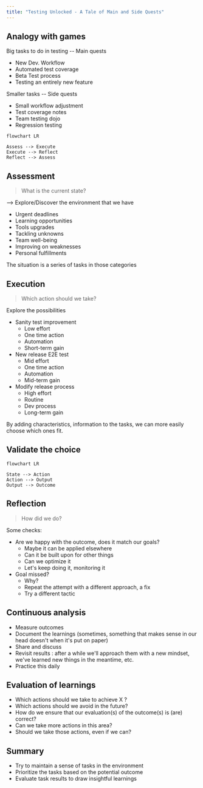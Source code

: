 ```yaml
---
title: "Testing Unlocked - A Tale of Main and Side Quests"
---
```



## Analogy with games

Big tasks to do in testing -- Main quests

- New Dev. Workflow
- Automated test coverage
- Beta Test process
- Testing an entirely new feature

Smaller tasks -- Side quests

- Small workflow adjustment
- Test coverage notes
- Team testing dojo
- Regression testing


```mermaid
flowchart LR

Assess --> Execute
Execute --> Reflect
Reflect --> Assess
```


## Assessment
> What is the current state? 

--> Explore/Discover the environment that we have

- Urgent deadlines
- Learning opportunities
- Tools upgrades
- Tackling unknowns
- Team well-being
- Improving on weaknesses
- Personal fulfillments

The situation is a series of tasks in those categories

## Execution

> Which action should we take?

Explore the possibilities
- Sanity test improvement
	- Low effort
	- One time action
	- Automation
	- Short-term gain
- New release E2E test
	- Mid effort
	- One time action
	- Automation
	- Mid-term gain
- Modify release process
	- High effort
	- Routine
	- Dev process
	- Long-term gain

By adding characteristics, information to the tasks, we can more easily choose which ones fit.

## Validate the choice

```mermaid
flowchart LR

State --> Action
Action --> Output
Output --> Outcome
```

## Reflection

> How did we do?

Some checks:
- Are we happy with the outcome, does it match our goals?
	- Maybe it can be applied elsewhere
	- Can it be built upon for other things
	- Can we optimize it
	- Let's keep doing it, monitoring it
- Goal missed?
	- Why?
	- Repeat the attempt with a different approach, a fix
	- Try a different tactic

## Continuous analysis
- Measure outcomes
- Document the learnings (sometimes, something that makes sense in our head doesn't when it's put on paper)
- Share and discuss
- Revisit results : after a while we'll approach them with a new mindset, we've learned new things in the meantime, etc.
- Practice this daily

## Evaluation of learnings

- Which actions should we take to achieve X ?
- Which actions should we avoid in the future?
- How do we ensure that our evaluation(s) of the outcome(s) is (are) correct?
- Can we take more actions in this area?
- Should we take those actions, even if we can?

## Summary

- Try to maintain a sense of tasks in the environment
- Prioritize the tasks based on the potential outcome
- Evaluate task results to draw insightful learnings